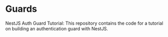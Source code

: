 # Guards
NestJS Auth Guard Tutorial: This repository contains the code for a tutorial on building an authentication guard with NestJS.
